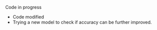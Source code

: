 Code in progress

- Code modified
- Trying a new model to check if accuracy can be further improved.
